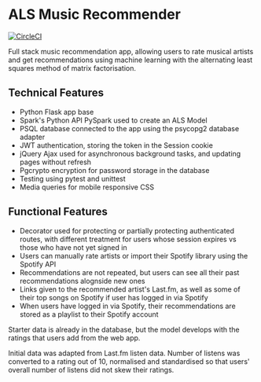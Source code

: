 # ALS Music Recommender
[![CircleCI](https://circleci.com/gh/CZboop/Music-Recommender-.svg?style=shield&circle-token=2f769baabca3a8571ae6718d40f483f7bef3b146)](https://app.circleci.com/pipelines/github/CZboop/Music-Recommender-)

Full stack music recommendation app, allowing users to rate musical artists and get recommendations using machine learning with the alternating least squares method of matrix factorisation.  

## Technical Features

- Python Flask app base
- Spark's Python API PySpark used to create an ALS Model
- PSQL database connected to the app using the psycopg2 database adapter
- JWT authentication, storing the token in the Session cookie
- jQuery Ajax used for asynchronous background tasks, and updating pages without refresh
- Pgcrypto encryption for password storage in the database
- Testing using pytest and unittest
- Media queries for mobile responsive CSS

## Functional Features

- Decorator used for protecting or partially protecting authenticated routes, with different treatment for users whose session expires vs those who have not yet signed in
- Users can manually rate artists or import their Spotify library using the Spotify API
- Recommendations are not repeated, but users can see all their past recommendations alognside new ones
- Links given to the recommended artist's Last.fm, as well as some of their top songs on Spotify if user has logged in via Spotify
- When users have logged in via Spotify, their recommendations are stored as a playlist to their Spotify account

Starter data is already in the database, but the model develops with the ratings that users add from the web app. 

Initial data was adapted from Last.fm listen data. Number of listens was converted to a rating out of 10, normalised and standardised so that users' overall number of listens did not skew their ratings.
